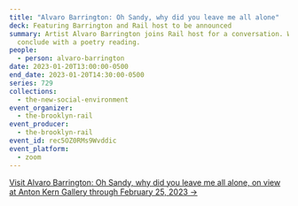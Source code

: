 ```yaml
---
title: "Alvaro Barrington: Oh Sandy, why did you leave me all alone"
deck: Featuring Barrington and Rail host to be announced
summary: Artist Alvaro Barrington joins Rail host for a conversation. We
  conclude with a poetry reading.
people:
  - person: alvaro-barrington
date: 2023-01-20T13:00:00-0500
end_date: 2023-01-20T14:30:00-0500
series: 729
collections:
  - the-new-social-environment
event_organizer:
  - the-brooklyn-rail
event_producer:
  - the-brooklyn-rail
event_id: rec5OZ0RMs9Wvddic
event_platform:
  - zoom
---
```

[V﻿isit Alvaro Barrington: Oh Sandy, why did you leave me all alone, on view at Anton Kern Gallery through February 25, 2023 →](https://www.antonkerngallery.com/exhibitions/409-alvaro-barrington-oh-sandy-why-did-you-leave-me-all/)